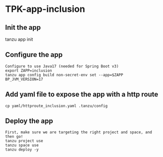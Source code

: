 # TPK-app-inclusion

## Init the app
tanzu app init

## Configure the app 
```
Configure to use Java17 (needed for Spring Boot v3)
export ZAPP=inclusion
tanzu app config build non-secret-env set --app=$ZAPP BP_JVM_VERSION=17
```

## Add yaml file to expose the app with a http route
```
cp yaml/httproute_inclusion.yaml .tanzu/config
```

## Deploy the app 
```
First, make sure we are targeting the right project and space, and then go!
tanzu project use
tanzu space use
tanzu deploy -y
```



